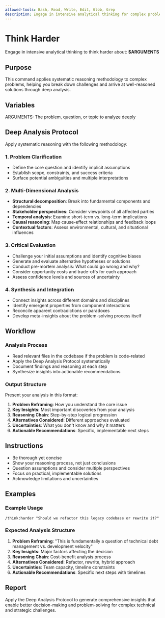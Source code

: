 ```yaml
---
allowed-tools: Bash, Read, Write, Edit, Glob, Grep
description: Engage in intensive analytical thinking for complex problem solving and decision making
---
```


# Think Harder

Engage in intensive analytical thinking to think harder about: **$ARGUMENTS**

## Purpose
This command applies systematic reasoning methodology to complex problems, helping you break down challenges and arrive at well-reasoned solutions through deep analysis.

## Variables
ARGUMENTS: The problem, question, or topic to analyze deeply

## Deep Analysis Protocol

Apply systematic reasoning with the following methodology:

### 1. Problem Clarification
- Define the core question and identify implicit assumptions
- Establish scope, constraints, and success criteria
- Surface potential ambiguities and multiple interpretations

### 2. Multi-Dimensional Analysis
- **Structural decomposition**: Break into fundamental components and dependencies
- **Stakeholder perspectives**: Consider viewpoints of all affected parties
- **Temporal analysis**: Examine short-term vs. long-term implications
- **Causal reasoning**: Map cause-effect relationships and feedback loops
- **Contextual factors**: Assess environmental, cultural, and situational influences

### 3. Critical Evaluation
- Challenge your initial assumptions and identify cognitive biases
- Generate and evaluate alternative hypotheses or solutions
- Conduct pre-mortem analysis: What could go wrong and why?
- Consider opportunity costs and trade-offs for each approach
- Assess confidence levels and sources of uncertainty

### 4. Synthesis and Integration
- Connect insights across different domains and disciplines
- Identify emergent properties from component interactions
- Reconcile apparent contradictions or paradoxes
- Develop meta-insights about the problem-solving process itself

## Workflow

### Analysis Process
- Read relevant files in the codebase if the problem is code-related
- Apply the Deep Analysis Protocol systematically
- Document findings and reasoning at each step
- Synthesize insights into actionable recommendations

### Output Structure
Present your analysis in this format:
1. **Problem Reframing**: How you understand the core issue
2. **Key Insights**: Most important discoveries from your analysis
3. **Reasoning Chain**: Step-by-step logical progression
4. **Alternatives Considered**: Different approaches evaluated
5. **Uncertainties**: What you don't know and why it matters
6. **Actionable Recommendations**: Specific, implementable next steps

## Instructions
- Be thorough yet concise
- Show your reasoning process, not just conclusions
- Question assumptions and consider multiple perspectives
- Focus on practical, implementable solutions
- Acknowledge limitations and uncertainties

## Examples

### Example Usage
```
/think:harder "Should we refactor this legacy codebase or rewrite it?"
```

### Expected Analysis Structure
1. **Problem Reframing**: "This is fundamentally a question of technical debt management vs. development velocity"
2. **Key Insights**: Major factors affecting the decision
3. **Reasoning Chain**: Cost-benefit analysis process
4. **Alternatives Considered**: Refactor, rewrite, hybrid approach
5. **Uncertainties**: Team capacity, timeline constraints
6. **Actionable Recommendations**: Specific next steps with timelines

## Report
Apply the Deep Analysis Protocol to generate comprehensive insights that enable better decision-making and problem-solving for complex technical and strategic challenges.